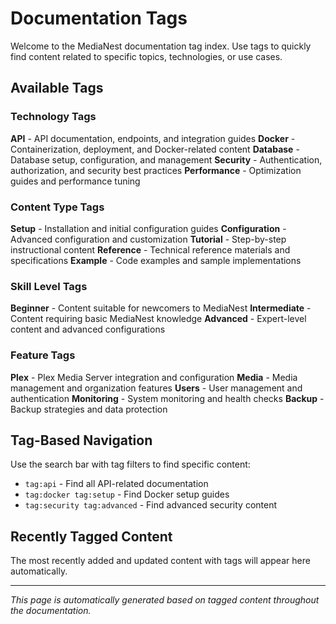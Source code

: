 # Documentation Tags

Welcome to the MediaNest documentation tag index. Use tags to quickly find content related to specific topics, technologies, or use cases.

## Available Tags

### Technology Tags

**API** - API documentation, endpoints, and integration guides
**Docker** - Containerization, deployment, and Docker-related content
**Database** - Database setup, configuration, and management
**Security** - Authentication, authorization, and security best practices
**Performance** - Optimization guides and performance tuning

### Content Type Tags

**Setup** - Installation and initial configuration guides
**Configuration** - Advanced configuration and customization
**Tutorial** - Step-by-step instructional content
**Reference** - Technical reference materials and specifications
**Example** - Code examples and sample implementations

### Skill Level Tags

**Beginner** - Content suitable for newcomers to MediaNest
**Intermediate** - Content requiring basic MediaNest knowledge
**Advanced** - Expert-level content and advanced configurations

### Feature Tags

**Plex** - Plex Media Server integration and configuration
**Media** - Media management and organization features
**Users** - User management and authentication
**Monitoring** - System monitoring and health checks
**Backup** - Backup strategies and data protection

## Tag-Based Navigation

Use the search bar with tag filters to find specific content:

- `tag:api` - Find all API-related documentation
- `tag:docker tag:setup` - Find Docker setup guides
- `tag:security tag:advanced` - Find advanced security content

## Recently Tagged Content

The most recently added and updated content with tags will appear here automatically.

---

*This page is automatically generated based on tagged content throughout the documentation.*